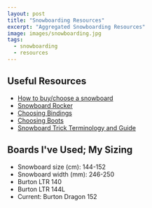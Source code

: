 ```yaml
---
layout: post
title: "Snowboarding Resources"
excerpt: "Aggregated Snowboarding Resources"
image: images/snowboarding.jpg
tags: 
  - snowboarding
  - resources
---
```


## Useful Resources
* [How to buy/choose a snowboard](https://www.evo.com/guides/how-to-choose-a-snowboard-and-size-chart)
* [Snowboard Rocker](https://www.evo.com/rocker-guide-what-is-rocker-and-why-does-it-matter)
* [Choosing Bindings](https://www.evo.com/how-to-choose-snowboard-bindings-compatibility-guide)
* [Choosing Boots](https://www.evo.com/snowboard-boot-buyers-guide-fit-flex-compatibility)
* [Snowboard Trick Terminology and Guide](https://snowboardaddiction.com/blogs/jib-board-basics/snowboard-terminology)

## Boards I've Used; My Sizing
* Snowboard size (cm): 144-152
* Snowboard width (mm): 246-250
* Burton LTR 140 
* Burton LTR 144L
* Current: Burton Dragon 152
